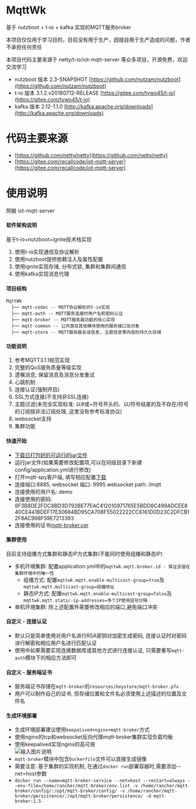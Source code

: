 # MqttWk

基于 nutzboot + t-io + kafka 实现的MQTT服务broker

本项目仅仅用于学习目的，目前没有用于生产，因擅自用于生产造成的问题，作者不承担任何责任

本项目代码主要来源于 netty/t-io/iot-mqtt-server 等众多项目，开源免费，欢迎交流学习

* nutzboot 版本 2.3-SNAPSHOT [https://github.com/nutzam/nutzboot](https://github.com/nutzam/nutzboot)
* t-io 版本 3.1.2.v20180712-RELEASE [https://gitee.com/tywo45/t-io](https://gitee.com/tywo45/t-io)
* kafka 版本 2.12-1.1.0 [http://kafka.apache.org/downloads](http://kafka.apache.org/downloads)


# 代码主要来源

* [https://github.com/netty/netty](https://github.com/netty/netty)
* [https://gitee.com/recallcode/iot-mqtt-server](https://gitee.com/recallcode/iot-mqtt-server)

# 使用说明

照搬 iot-mqtt-server

#### 软件架构说明
基于t-io+nutzboot+ignite技术栈实现
1. 使用t-io实现通信及协议解析
2. 使用nutzboot提供依赖注入及属性配置
3. 使用ignite实现存储, 分布式锁, 集群和集群间通信
4. 使用kafka实现消息代理

#### 项目结构
```
MqttWk
  ├── mqtt-codec -- MQTT协议解析的t-io实现
  ├── mqtt-auth -- MQTT服务连接时用户名和密码认证
  ├── mqtt-broker -- MQTT服务器功能的核心实现
  ├── mqtt-common -- 公共类及其他模块使用的服务接口及对象
  ├── mqtt-store -- MQTT服务器会话信息, 主题信息等内容的持久化存储
```

#### 功能说明
1. 参考MQTT3.1.1规范实现
2. 完整的QoS服务质量等级实现
3. 遗嘱消息, 保留消息及消息分发重试
4. 心跳机制
5. 连接认证(强制开启)
5. SSL方式连接(不支持非SSL连接)
6. 主题过滤(未完全实现标准: 以#或+符号开头的、以/符号结尾的及不存在/符号的订阅按非法订阅处理, 这里没有参考标准协议)
7. websocket支持
8. 集群功能

#### 快速开始
- [下载已打包好的可运行的jar文件](https://gitee.com/wizzer/MqttWk/releases)
- 运行jar文件(如果需要修改配置项,可以在同级目录下新建config/application.yml进行修改)
- 打开mqtt-spy客户端, 填写相应配置[下载](https://github.com/eclipse/paho.mqtt-spy/wiki/Downloads)
- 连接端口:8885, websocket 端口: 9995 websocket path: /mqtt
- 连接使用的用户名: demo
- 连接使用的密码: 8F3B8DE2FDC8BD3D792BE77EAC412010971765E5BDD6C499ADCEE840CE441BDEF17E30684BD95CA708F55022222CC6161D0D23C2DFCB12F8AC998F59E7213393
- 连接使用的证书[mqtt-broker.cer](https://gitee.com/wizzer/MqttWk/releases)

#### 集群使用
目前支持组播方式集群和静态IP方式集群(不能同时使用组播和静态IP)
- 多机环境集群: 配置application.yml中的`mqttwk.mqtt.broker.id - 保证该值在集群环境中的唯一性`
  - 组播方式: 配置`mqttwk.mqtt.enable-multicast-group=true`及`mqttwk.mqtt.multicast-group=组播地址`
  - 静态IP方式: 配置`mqttwk.mqtt.enable-multicast-group=false`及`mqttwk.mqtt.static-ip-addresses=多个IP使用逗号分隔`
- 单机环境集群: 除上述配置外需要修改相应的端口,避免端口冲突

#### 自定义 - 连接认证
- 默认只是简单使用对用户名进行RSA密钥对加密生成密码, 连接认证时对密码进行解密和相应用户名进行匹配认证
- 使用中如果需要实现连接数据库或其他方式进行连接认证, 只需要重写`mqtt-auth`模块下的相应方法即可

#### 自定义 - 服务端证书
- 服务端证书存储在`mqtt-broker`的`resources/keystore/mqtt-broker.pfx`
- 用户可以制作自己的证书, 但存储位置和文件名必须使用上述描述的位置及文件名

#### 生成环境部署
- 生成环境部署建议使用`keepalived+nginx+mqtt-broker`方式
- 使用nginx的tcp和websocket反向代理mqtt-broker集群实现负载均衡
- 使用keepalived实现nginx的高可用    
![输入图片说明](https://images.gitee.com/uploads/images/2018/0712/112559_e5f8401d_1081719.png "QQ拼音截图20180712112409.png")
- `mqtt-broker`模块中包含`Dockerfile`文件可以直接生成镜像
- 需要注意: 基于集群的实现机制, 在通过`docker run`部署容器时,需要添加--net=host参数
- `docker run --name=mqtt-broker-service --net=host --restart=always --env-file=/home/rancher/mqtt-broker/env.list -v /home/rancher/mqtt-broker/config/:/opt/mqtt-broker/config/ -v /home/rancher/mqtt-broker/persistence/:/opt/mqtt-broker/persistence/ -d mqtt-broker:1.5`